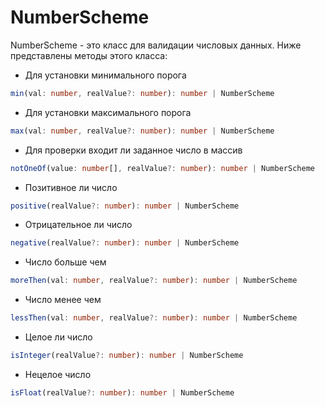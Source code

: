 # NumberScheme
NumberScheme - это класс для валидации числовых данных. 
Ниже представлены методы этого класса:
- Для установки минимального порога 
```ts
min(val: number, realValue?: number): number | NumberScheme 
```
- Для установки максимального порога
```ts
max(val: number, realValue?: number): number | NumberScheme
```
- Для проверки входит ли заданное число в массив
```ts
notOneOf(value: number[], realValue?: number): number | NumberScheme
``` 
- Позитивное ли число
```ts
positive(realValue?: number): number | NumberScheme
```
- Отрицательное ли число
```ts
negative(realValue?: number): number | NumberScheme
```
- Число больше чем
```ts
moreThen(val: number, realValue?: number): number | NumberScheme 
```
- Число менее чем
```ts
lessThen(val: number, realValue?: number): number | NumberScheme 
```
- Целое ли число
```ts
isInteger(realValue?: number): number | NumberScheme 
```
- Нецелое число 
```ts
isFloat(realValue?: number): number | NumberScheme 
```

